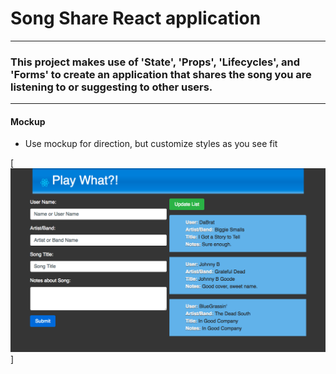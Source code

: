 # Song Share React application
---
### This project makes use of 'State', 'Props', 'Lifecycles', and 'Forms' to create an application that shares the song you are listening to or suggesting to other users.
---
#### Mockup

* Use mockup for direction, but customize styles as you see fit

[![MockUp](/public/song_share_mockup.png)]
